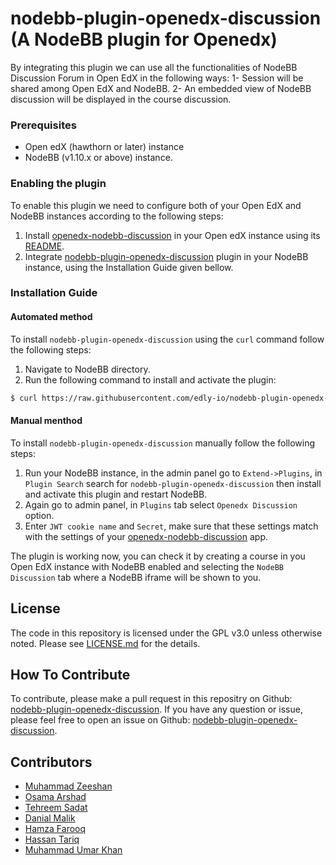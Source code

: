 # nodebb-plugin-openedx-discussion (A NodeBB plugin for Openedx)

By integrating this plugin we can use all the functionalities of NodeBB Discussion Forum in Open EdX in the following ways: 
1-  Session will be shared among Open EdX and NodeBB. 
2-  An embedded view of NodeBB discussion will be displayed in the course discussion.
 

### Prerequisites

* Open edX (hawthorn or later) instance
* NodeBB (v1.10.x or above) instance.

### Enabling the plugin

To enable this plugin we need to configure both of your Open EdX and NodeBB instances according to the following steps:

1. Install [openedx-nodebb-discussion](https://github.com/arbisoft/openedx-nodebb-discussion) in your Open edX instance using its [README](https://github.com/arbisoft/openedx-nodebb-discussion/blob/master/README.md). 
2. Integrate [nodebb-plugin-openedx-discussion](https://github.com/arbisoft/nodebb-plugin-openedx-discussion) plugin in your NodeBB instance, using the Installation Guide given bellow.


### Installation Guide

#### Automated method
To install `nodebb-plugin-openedx-discussion` using the `curl` command follow the following steps:

1. Navigate to NodeBB directory.
2. Run the following command to install and activate the plugin:
```sh
$ curl https://raw.githubusercontent.com/edly-io/nodebb-plugin-openedx-discussion/master/install.sh | bash
```

#### Manual menthod
To install `nodebb-plugin-openedx-discussion` manually follow the following steps:

1. Run your NodeBB instance, in the admin panel go to `Extend->Plugins`, in `Plugin Search` search for `nodebb-plugin-openedx-discussion` then install and activate this plugin and restart NodeBB.
2. Again go to admin panel, in `Plugins` tab select `Openedx Discussion` option.
3. Enter `JWT cookie name` and `Secret`, make sure that these settings match with the settings of your [openedx-nodebb-discussion](https://github.com/arbisoft/openedx-nodebb-discussion) app.

The plugin is working now, you can check it by creating a course in you Open EdX instance with NodeBB enabled and selecting the `NodeBB Discussion` tab where a NodeBB iframe will be shown to you. 

## License

The code in this repository is licensed under the GPL v3.0 unless otherwise noted. Please see [LICENSE.md](https://github.com/edly-io/nodebb-plugin-openedx-discussion/blob/master/LICENSE) for the details.

## How To Contribute

To contribute, please make a pull request in this repositry on Github: [nodebb-plugin-openedx-discussion](https://github.com/arbisoft/nodebb-plugin-openedx-discussion). If you have any question or issue, please feel free to open an issue on Github: [nodebb-plugin-openedx-discussion](https://github.com/arbisoft/nodebb-plugin-openedx-discussion).


## Contributors

* [Muhammad Zeeshan](https://github.com/zee-pk)
* [Osama Arshad](https://github.com/asamolion)
* [Tehreem Sadat](https://github.com/tehreem-sadat)
* [Danial Malik](https://github.com/danialmalik)
* [Hamza Farooq](https://github.com/HamzaIbnFarooq)
* [Hassan Tariq](https://github.com/imhassantariq)
* [Muhammad Umar Khan](https://github.com/mumarkhan999)
